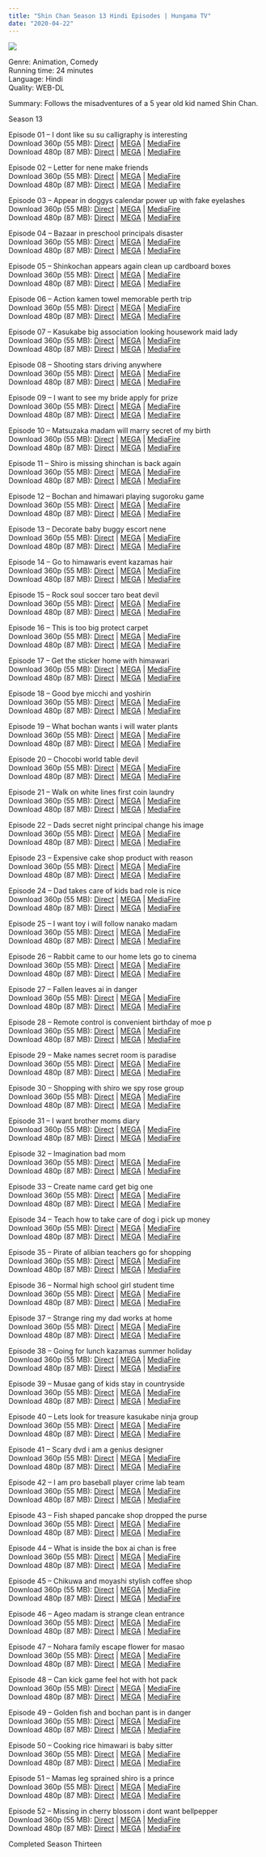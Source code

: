 ```yaml
---
title: "Shin Chan Season 13 Hindi Episodes | Hungama TV"
date: "2020-04-22"
---
```


<script type="text/javascript">var app_url = 'https://gplinks.in/'; var app_api_token = 'b1d472bba476b57ae8863afba3b5b3a2a24e60eb'; var app_advert = 2; var app_domains = ["bayfiles.com","mega.nz","mediafire.com"];</script>

  
<script src="//gplinks.in/js/full-page-script.js"></script>

[![](https://img1.hotstarext.com/image/upload/f_auto,t_hcdl/sources/r1/cms/prod/9849/649849-h)](https://img1.hotstarext.com/image/upload/f_auto,t_hcdl/sources/r1/cms/prod/9849/649849-h)

Genre: Animation, Comedy  
Running time: 24 minutes  
Language: Hindi  
Quality: WEB-DL

Summary: Follows the misadventures of a 5 year old kid named Shin Chan.

Season 13

Episode 01 – I dont like su su calligraphy is interesting  
Download 360p (55 MB): [Direct](https://bayfiles.com/jeW5c6r2o0/ShinChanS13HindiEP01_mp4) | [MEGA](https://mega.nz/file/0jAECQzT#-S6KNq5bIUDtxUdx4uyf_yqZybPLig1HUHhspXJY0GA) | [MediaFire](http://www.mediafire.com/file/mj5ypsvmqo3epzk/ShinChanS13HindiEP01.mp4/file)  
Download 480p (87 MB): [Direct](https://bayfiles.com/B6Uac1rdo2/ShinChanS13HindiEP01_1_mp4) | [MEGA](https://mega.nz/file/1iJkwQgK#GGJlThU9d3lHjVOLKZ0BxMJ1p05k8h8LNj_U83sXa6o) | [MediaFire](http://www.mediafire.com/file/is0syxna69qv7n6/ShinChanS13HindiEP01{cc12359f2e95e552e186e4de70c84d5cbcf99205a26c61ac9b84937885664646}257E1.mp4/file)

Episode 02 – Letter for nene make friends  
Download 360p (55 MB): [Direct](https://bayfiles.com/3fUdc8rdoc/ShinChanS13HindiEP02_mp4) | [MEGA](https://mega.nz/file/4yQy1QxB#vBrBertwOicCwfcUUZowgJZW5yFfgqcLZPy9wmR2ZF0) | [MediaFire](http://www.mediafire.com/file/c3n2ue1fywfw6gk/ShinChanS13HindiEP02.mp4/file)  
Download 480p (87 MB): [Direct](https://bayfiles.com/H5U9c1rco8/ShinChanS13HindiEP02_1_mp4) | [MEGA](https://mega.nz/file/07ZCRAzD#U8PynOahVBbSb4VY1pCxYaSUmzv_uq4t9UproXfP2q4) | [MediaFire](http://www.mediafire.com/file/f8s6zxhl469ni0h/ShinChanS13HindiEP02{cc12359f2e95e552e186e4de70c84d5cbcf99205a26c61ac9b84937885664646}257E1.mp4/file)

Episode 03 – Appear in doggys calendar power up with fake eyelashes  
Download 360p (55 MB): [Direct](https://bayfiles.com/L3U9c2rbo7/ShinChanS13HindiEP03_mp4) | [MEGA](https://mega.nz/file/9uRGwayZ#A3wDptYFuhqlQqHuGuqw1MlTOibe5oUj6BeuefD574Y) | [MediaFire](http://www.mediafire.com/file/vplf5z6ei4h9fhw/ShinChanS13HindiEP03.mp4/file)  
Download 480p (87 MB): [Direct](https://bayfiles.com/d5Vac7r5o2/ShinChanS13HindiEP03_1_mp4) | [MEGA](https://mega.nz/file/M2ZCmCQR#ld9BWkYn4cGBhTBL3fG7QUIgRpou3voTnJl4lPBz_MQ) | [MediaFire](http://www.mediafire.com/file/xctvmjf44qkc2hs/ShinChanS13HindiEP03{cc12359f2e95e552e186e4de70c84d5cbcf99205a26c61ac9b84937885664646}257E1.mp4/file)

Episode 04 – Bazaar in preschool principals disaster  
Download 360p (55 MB): [Direct](https://bayfiles.com/V5U3cbr1o7/ShinChanS13HindiEP04_mp4) | [MEGA](https://mega.nz/file/4nJC0IgZ#vIdFOAEBowOO1zZX6orcsH4VhjzCSDblJADDZim7w70) | [MediaFire](http://www.mediafire.com/file/9bxlp243eq86siz/ShinChanS13HindiEP04.mp4/file)  
Download 480p (87 MB): [Direct](https://bayfiles.com/14V0c2r9o7/ShinChanS13HindiEP04_1_mp4) | [MEGA](https://mega.nz/file/JnQGXKpC#uAnCHDCMw_y2TydONZM4vMKkbdmIpLBeSnmIegeQxn4) | [MediaFire](http://www.mediafire.com/file/g81d8gtxnayhtrh/ShinChanS13HindiEP04{cc12359f2e95e552e186e4de70c84d5cbcf99205a26c61ac9b84937885664646}257E1.mp4/file)

Episode 05 – Shinkochan appears again clean up cardboard boxes  
Download 360p (55 MB): [Direct](https://bayfiles.com/taV0car2oe/ShinChanS13HindiEP05_mp4) | [MEGA](https://mega.nz/file/o3BWEIbQ#ojUgTPg7C9xOVho7sVPQyCVaBqSadwsmk0SjDPTS8Pk) | [MediaFire](http://www.mediafire.com/file/wy412y1kke6x604/ShinChanS13HindiEP05.mp4/file)  
Download 480p (87 MB): [Direct](https://bayfiles.com/XeVfc1r7o9/ShinChanS13HindiEP05_1_mp4) | [MEGA](https://mega.nz/file/97Ig2C7D#Z1LK5IE9fN5FaAxSUCo5XzDCxQF6HlTx0CfTDlyFxtI) | [MediaFire](http://www.mediafire.com/file/tho91z5it5zeidj/ShinChanS13HindiEP05{cc12359f2e95e552e186e4de70c84d5cbcf99205a26c61ac9b84937885664646}257E1.mp4/file)

Episode 06 – Action kamen towel memorable perth trip  
Download 360p (55 MB): [Direct](https://bayfiles.com/N0Vcc7r7oe/ShinChanS13HindiEP06_mp4) | [MEGA](https://mega.nz/file/IuIA3arA#v78xsI8AOZeGQksEvZPi71nV6RPEo7ySSDAc7EsGU2k) | [MediaFire](http://www.mediafire.com/file/2fyzhisyhuvj4mi/ShinChanS13HindiEP06.mp4/file)  
Download 480p (87 MB): [Direct](https://bayfiles.com/Z3V3c3r2of/ShinChanS13HindiEP06_1_mp4) | [MEGA](https://mega.nz/file/5vICiYgA#O7I1u-h0X4D5J4eKW1lIj3SfVq9LLAobYha9HMkpbUY) | [MediaFire](http://www.mediafire.com/file/wo8t7nos7jsdlws/ShinChanS13HindiEP06{cc12359f2e95e552e186e4de70c84d5cbcf99205a26c61ac9b84937885664646}257E1.mp4/file)

Episode 07 – Kasukabe big association looking housework maid lady  
Download 360p (55 MB): [Direct](https://bayfiles.com/R7Vec3r1o3/ShinChanS13HindiEP07_mp4) | [MEGA](https://mega.nz/file/YzZClQ4b#pVyMYo00Cegrghv6lBlfMeX_LKOqfv1DhsSBg2wP9mc) | [MediaFire](http://www.mediafire.com/file/dc0ycglx5jvcw4q/ShinChanS13HindiEP07.mp4/file)  
Download 480p (87 MB): [Direct](https://bayfiles.com/vaWbc6r9o7/ShinChanS13HindiEP07_1_mp4) | [MEGA](https://mega.nz/file/M6ZQTSgI#JFhCwfsS_VZ0MKR4UDGC_FnK3VAqEtsRDYuwsYbJtrQ) | [MediaFire](http://www.mediafire.com/file/4gs3kzlg2zqf2t1/ShinChanS13HindiEP07{cc12359f2e95e552e186e4de70c84d5cbcf99205a26c61ac9b84937885664646}257E1.mp4/file)

Episode 08 – Shooting stars driving anywhere  
Download 360p (55 MB): [Direct](https://bayfiles.com/t4W9c3r4o0/ShinChanS13HindiEP08_mp4) | [MEGA](https://mega.nz/file/dyZkSKpB#OB5UrZmBfmhNipmaaM_cnuUqZNCpISjTscpfSdLTuGY) | [MediaFire](http://www.mediafire.com/file/72906pqrrwxkv2e/ShinChanS13HindiEP08.mp4/file)  
Download 480p (87 MB): [Direct](https://bayfiles.com/51W2c8r1o9/ShinChanS13HindiEP08_1_mp4) | [MEGA](https://mega.nz/file/V7QmTIYQ#4wJ7VoI7BK1jvTiL62k73biOvQ8qerp9Bx5bY82mSSM) | [MediaFire](http://www.mediafire.com/file/7gipz6js8r6g82y/ShinChanS13HindiEP08{cc12359f2e95e552e186e4de70c84d5cbcf99205a26c61ac9b84937885664646}257E1.mp4/file)

Episode 09 – I want to see my bride apply for prize  
Download 360p (55 MB): [Direct](https://bayfiles.com/13W8c0reo1/ShinChanS13HindiEP09_mp4) | [MEGA](https://mega.nz/file/B2RQDKxa#67qkcojKmWDDZ9DWa_Bhg-zFXdFB_XKhZMEq2hE9aQ0) | [MediaFire](http://www.mediafire.com/file/kk74kqoerykf9jf/ShinChanS13HindiEP09.mp4/file)  
Download 480p (87 MB): [Direct](https://bayfiles.com/r0Ybc3r3o0/ShinChanS13HindiEP09_1_mp4) | [MEGA](https://mega.nz/file/crZQzIbB#-HN8Zuci4SU78VQHRXV02inmjsWVk-R0smS_LAd8FPI) | [MediaFire](http://www.mediafire.com/file/0x280ywpaogz335/ShinChanS13HindiEP09{cc12359f2e95e552e186e4de70c84d5cbcf99205a26c61ac9b84937885664646}257E1.mp4/file)

Episode 10 – Matsuzaka madam will marry secret of my birth  
Download 360p (55 MB): [Direct](https://bayfiles.com/J8Wccar7ob/ShinChanS13HindiEP10_mp4) | [MEGA](https://mega.nz/file/R2ACGAhL#tH2A6LQhFV5JKEFAxm95ao_aXHXikDfcs12RnZB9pMI) | [MediaFire](http://www.mediafire.com/file/goqknmg4nrdaqye/ShinChanS13HindiEP10.mp4/file)  
Download 480p (87 MB): [Direct](https://bayfiles.com/N1Wbc3r3oc/ShinChanS13HindiEP10_1_mp4) | [MEGA](https://mega.nz/file/hnRwiQpB#nEkYJdlbXLfUgUkZhXWJWOW9ClGH-CROyqhA1kqF0CA) | [MediaFire](http://www.mediafire.com/file/e5cc4pd97899s21/ShinChanS13HindiEP10{cc12359f2e95e552e186e4de70c84d5cbcf99205a26c61ac9b84937885664646}257E1.mp4/file)

Episode 11 – Shiro is missing shinchan is back again  
Download 360p (55 MB): [Direct](https://bayfiles.com/L6W9c7r5o0/ShinChanS13HindiEP11_mp4) | [MEGA](https://mega.nz/file/w3Y0xC6T#i1mTKbli9etZhZhew7OFIlOcEX6Dm3jmh3cdaztTGnk) | [MediaFire](http://www.mediafire.com/file/0khc892zojq8rzx/ShinChanS13HindiEP11.mp4/file)  
Download 480p (87 MB): [Direct](https://bayfiles.com/b5X0c6r6o8/ShinChanS13HindiEP11_1_mp4) | [MEGA](https://mega.nz/file/JnRC2CoD#jw_kywX78MvN7FNI0D8slmdSZQ7ouSvke_aP7Pdpw-Q) | [MediaFire](http://www.mediafire.com/file/rm3zo4mjlq5w2a0/ShinChanS13HindiEP11{cc12359f2e95e552e186e4de70c84d5cbcf99205a26c61ac9b84937885664646}257E1.mp4/file)

Episode 12 – Bochan and himawari playing sugoroku game  
Download 360p (55 MB): [Direct](https://bayfiles.com/j1X6c3r5o4/ShinChanS13HindiEP12_mp4) | [MEGA](https://mega.nz/file/EmR0QSbJ#9m9yCwGRu96RG8wq1aNDN7OsEWSmPXf9z2Te0UGrS8E) | [MediaFire](http://www.mediafire.com/file/6zryo9yulzcwq80/ShinChanS13HindiEP12.mp4/file)  
Download 480p (87 MB): [Direct](https://bayfiles.com/50Xbc7r7oc/ShinChanS13HindiEP12_1_mp4) | [MEGA](https://mega.nz/file/ZzRWFSZS#mdzfpHQ-8tL11KDZiyH4Pka7Zj24q6fkkX3Hzz8jfqM) | [MediaFire](http://www.mediafire.com/file/p8lvwbah9wtpadb/ShinChanS13HindiEP12{cc12359f2e95e552e186e4de70c84d5cbcf99205a26c61ac9b84937885664646}257E1.mp4/file)

Episode 13 – Decorate baby buggy escort nene  
Download 360p (55 MB): [Direct](https://bayfiles.com/n2Y2c5r6o9/ShinChanS13HindiEP13_mp4) | [MEGA](https://mega.nz/file/JyJmGYhY#wt-8afnmx9FSWqLe7VNXgHDrIuajTQd_2SkZl55WOsM) | [MediaFire](http://www.mediafire.com/file/7rhg2smbsiw1bs2/ShinChanS13HindiEP13.mp4/file)  
Download 480p (87 MB): [Direct](https://bayfiles.com/96X4c3r9o5/ShinChanS13HindiEP13_1_mp4) | [MEGA](https://mega.nz/file/p6B2RA7K#aF1NsoLfcHeiBdN_JnQy_H6nlv7kDYHLHzXpSgQZd2s) | [MediaFire](http://www.mediafire.com/file/zk7twynrxv06tbb/ShinChanS13HindiEP13{cc12359f2e95e552e186e4de70c84d5cbcf99205a26c61ac9b84937885664646}257E1.mp4/file)

Episode 14 – Go to himawaris event kazamas hair  
Download 360p (55 MB): [Direct](https://bayfiles.com/B9X9cer9o1/ShinChanS13HindiEP14_mp4) | [MEGA](https://mega.nz/file/J3AQ3ITC#bJStNQwFe7aZJU7Ylazpe2vHCwwj4FQbVlvwjUDibtg) | [MediaFire](http://www.mediafire.com/file/vdjmdbvxitnmzj2/ShinChanS13HindiEP14.mp4/file)  
Download 480p (87 MB): [Direct](https://bayfiles.com/h3Y4ccrfoa/ShinChanS13HindiEP14_1_mp4) | [MEGA](https://mega.nz/file/lvIkWYpa#y26U64u_dE6m5tCaRtRHdj9lD6rzBgMY7Jz6YPM3xh4) | [MediaFire](http://www.mediafire.com/file/ygyx1igpt34yadm/ShinChanS13HindiEP14{cc12359f2e95e552e186e4de70c84d5cbcf99205a26c61ac9b84937885664646}257E1.mp4/file)

Episode 15 – Rock soul soccer taro beat devil  
Download 360p (55 MB): [Direct](https://bayfiles.com/VfX3car4od/ShinChanS13HindiEP15_mp4) | [MEGA](https://mega.nz/file/RiRmXSza#mhlwuZinnOx8D6B-w_vnIXAHKsB0tnKcX3HriPlLwVc) | [MediaFire](http://www.mediafire.com/file/6nup9iv9sqssj7f/ShinChanS13HindiEP15.mp4/file)  
Download 480p (87 MB): [Direct](https://bayfiles.com/feYfc1r4o5/ShinChanS13HindiEP15_1_mp4) | [MEGA](https://mega.nz/file/8uAkQSBD#-IE6MtVrSKZExvr6uUS9pHTBPQyk987_QxA_lAdBQqs) | [MediaFire](http://www.mediafire.com/file/5wl0iswl6zmwb5m/ShinChanS13HindiEP15{cc12359f2e95e552e186e4de70c84d5cbcf99205a26c61ac9b84937885664646}257E1.mp4/file)

Episode 16 – This is too big protect carpet  
Download 360p (55 MB): [Direct](https://bayfiles.com/vdYec1reo1/ShinChanS13HindiEP16_mp4) | [MEGA](https://mega.nz/file/F2YSjayC#bhGQYfv58yk49UqPEm4mEI5-mTeIsXHFwatt1kMiVTs) | [MediaFire](http://www.mediafire.com/file/rq65n429kbef2li/ShinChanS13HindiEP16.mp4/file)  
Download 480p (87 MB): [Direct](https://bayfiles.com/R2Yfc1r8oa/ShinChanS13HindiEP16_1_mp4) | [MEGA](https://mega.nz/file/s2ZiSAaR#KS-S9YHczR7zqClWrYkWcw0SfgsY56QHYeuJnGldf_E) | [MediaFire](http://www.mediafire.com/file/k2071xgzon8tmqi/ShinChanS13HindiEP16{cc12359f2e95e552e186e4de70c84d5cbcf99205a26c61ac9b84937885664646}257E1.mp4/file)

Episode 17 – Get the sticker home with himawari  
Download 360p (55 MB): [Direct](https://bayfiles.com/DcYfc1rbo8/ShinChanS13HindiEP17_mp4) | [MEGA](https://mega.nz/file/wyBi2AZR#4lZW2ndLrSJ_mHng7AQOaSErmRYx-sY46k3q1swfe_Y) | [MediaFire](http://www.mediafire.com/file/9kwxv5na63qp8lf/ShinChanS13HindiEP17.mp4/file)  
Download 480p (87 MB): [Direct](https://bayfiles.com/F3Y1ccreod/ShinChanS13HindiEP17_1_mp4) | [MEGA](https://mega.nz/file/UuAW3aLD#Yn5muGCb4c4A6HOeqimhKP5zKPxGa1-IDDKJvJrYNic) | [MediaFire](http://www.mediafire.com/file/jc53l29tydwgfij/ShinChanS13HindiEP17{cc12359f2e95e552e186e4de70c84d5cbcf99205a26c61ac9b84937885664646}257E1.mp4/file)

Episode 18 – Good bye micchi and yoshirin  
Download 360p (55 MB): [Direct](https://bayfiles.com/ReZ5c8r9o3/ShinChanS13HindiEP18_mp4) | [MEGA](https://mega.nz/file/crQwSKhS#4MiMltESszZFe8UAViXR_j0tYzh-lIc_hGLIhK5uymU) | [MediaFire](http://www.mediafire.com/file/j7kvu9ddo80pu0w/ShinChanS13HindiEP18.mp4/file)  
Download 480p (87 MB): [Direct](https://bayfiles.com/NcY1cdr7oa/ShinChanS13HindiEP18_1_mp4) | [MEGA](https://mega.nz/file/d3BCUCiR#r4UrGgknqXinaJYDHm1I5b1eSs4JobVopSd_jFPghIw) | [MediaFire](http://www.mediafire.com/file/mwvudskpig3msuj/ShinChanS13HindiEP18{cc12359f2e95e552e186e4de70c84d5cbcf99205a26c61ac9b84937885664646}257E1.mp4/file)

Episode 19 – What bochan wants i will water plants  
Download 360p (55 MB): [Direct](https://bayfiles.com/TfY2c2r1o6/ShinChanS13HindiEP19_mp4) | [MEGA](https://mega.nz/file/93QGmCDY#gjrp2BuKHMYD5B6_bPss9ZcSqo9vcVUZJP5bdLSMS24) | [MediaFire](http://www.mediafire.com/file/4ttveys4arr6sr6/ShinChanS13HindiEP19.mp4/file)  
Download 480p (87 MB): [Direct](https://bayfiles.com/t3Z8c2r7oa/ShinChanS13HindiEP19_1_mp4) | [MEGA](https://mega.nz/file/dvQEjCRZ#QYw1dIHFXPGzOAaTP1xE_zab3bYYxunZBlHgglMHyI8) | [MediaFire](http://www.mediafire.com/file/w6491gotnref8j9/ShinChanS13HindiEP19{cc12359f2e95e552e186e4de70c84d5cbcf99205a26c61ac9b84937885664646}257E1.mp4/file)

Episode 20 – Chocobi world table devil  
Download 360p (55 MB): [Direct](https://bayfiles.com/n7Zcc8reo3/ShinChanS13HindiEP20_mp4) | [MEGA](https://mega.nz/file/47IyDayZ#xLOTjordXk9NGxZ_4hRRX3dHdLcmh50i2IDQuy72Bwg) | [MediaFire](http://www.mediafire.com/file/c9y59kipt26u8au/ShinChanS13HindiEP20.mp4/file)  
Download 480p (87 MB): [Direct](https://bayfiles.com/1dZec5rdo4/ShinChanS13HindiEP20_1_mp4) | [MEGA](https://mega.nz/file/Q6J0VAja#EtdP0GCbPfUJ5uwfM9FLS9U_mmibHZhKv2Kw6xEZjsU) | [MediaFire](http://www.mediafire.com/file/243ky2ezzap9wxa/ShinChanS13HindiEP20{cc12359f2e95e552e186e4de70c84d5cbcf99205a26c61ac9b84937885664646}257E1.mp4/file)

Episode 21 – Walk on white lines first coin laundry  
Download 360p (55 MB): [Direct](https://bayfiles.com/zcZdcbr0o1/ShinChanS13HindiEP21_mp4) | [MEGA](https://mega.nz/file/EjRSjKYB#poe3XgORJ5PxW07bLHH5ah6THUjOIHFBxfq3PY1WwlU) | [MediaFire](http://www.mediafire.com/file/j6yup8kni27ts7e/ShinChanS13HindiEP21.mp4/file)  
Download 480p (87 MB): [Direct](https://bayfiles.com/HdZ3c5r6o8/ShinChanS13HindiEP21_1_mp4) | [MEGA](https://mega.nz/file/d7QSyS7J#mVyW_RLbk7efgPnPQ6SdZyrYbS1OqD0v9CNlL7pfCSk) | [MediaFire](http://www.mediafire.com/file/vjx8nvkiqsryye9/ShinChanS13HindiEP21{cc12359f2e95e552e186e4de70c84d5cbcf99205a26c61ac9b84937885664646}257E1.mp4/file)

Episode 22 – Dads secret night principal change his image  
Download 360p (55 MB): [Direct](https://bayfiles.com/7dZ3cereof/ShinChanS13HindiEP22_mp4) | [MEGA](https://mega.nz/file/Z6B2RarL#QF4pPr_RokLijFTcltWAB_yzZbj3owRfO8bBOdOFWrM) | [MediaFire](http://www.mediafire.com/file/f0xbc7cuuvpyuj6/ShinChanS13HindiEP22.mp4/file)  
Download 480p (87 MB): [Direct](https://bayfiles.com/l3aed6rbo0/ShinChanS13HindiEP22_1_mp4) | [MEGA](https://mega.nz/file/92AmDYob#QLIENKJ9ZjpjEambIbgj4N_47uRYTVUtZQTAja52Vb4) | [MediaFire](http://www.mediafire.com/file/ngy0vb65jikjznw/ShinChanS13HindiEP22{cc12359f2e95e552e186e4de70c84d5cbcf99205a26c61ac9b84937885664646}257E1.mp4/file)

Episode 23 – Expensive cake shop product with reason  
Download 360p (55 MB): [Direct](https://bayfiles.com/DaZ0c8r0o6/ShinChanS13HindiEP23_mp4) | [MEGA](https://mega.nz/file/g7ACxYjA#XtnLDtXSsDBSvKl1GMwOKdkiQTIMgQIYbntTDAlnq5E) | [MediaFire](http://www.mediafire.com/file/7t9dg4iy8ujjc5z/ShinChanS13HindiEP23.mp4/file)  
Download 480p (87 MB): [Direct](https://bayfiles.com/jda2d7rfo9/ShinChanS13HindiEP23_1_mp4) | [MEGA](https://mega.nz/file/UvIAhYib#rQFd5KhgrE4rZ8rYGjShdn6c53JvZtHdNDLt1cxhYA8) | [MediaFire](http://www.mediafire.com/file/ac1ftp7dnqfxd4k/ShinChanS13HindiEP23{cc12359f2e95e552e186e4de70c84d5cbcf99205a26c61ac9b84937885664646}257E1.mp4/file)

Episode 24 – Dad takes care of kids bad role is nice  
Download 360p (55 MB): [Direct](https://bayfiles.com/ZeZ1c1r8o3/ShinChanS13HindiEP24_mp4) | [MEGA](https://mega.nz/file/t2RQ2CDB#dl90A9NGjRW0SR_D4YIb5wUwOQGXQPR2h83eeb9XzLo) | [MediaFire](http://www.mediafire.com/file/6yhckssgwqgqjha/ShinChanS13HindiEP24.mp4/file)  
Download 480p (87 MB): [Direct](https://bayfiles.com/p2afd6r7ob/ShinChanS13HindiEP24_1_mp4) | [MEGA](https://mega.nz/file/E3A2zQyQ#4BmDvQzXb0eMRZdOChbTAJyAfdsTtqLf0gAHWjtyeTk) | [MediaFire](http://www.mediafire.com/file/vmpo3v4k1tjjf26/ShinChanS13HindiEP24{cc12359f2e95e552e186e4de70c84d5cbcf99205a26c61ac9b84937885664646}257E1.mp4/file)

Episode 25 – I want toy i will follow nanako madam  
Download 360p (55 MB): [Direct](https://bayfiles.com/v0bdd7rcoc/ShinChanS13HindiEP25_mp4) | [MEGA](https://mega.nz/file/InQAxQAY#3-ktkDtaND7LdlYlsR3OJlhzjZedvxQOKW6uZdnuxqY) | [MediaFire](http://www.mediafire.com/file/zwqztut1b63gj0l/ShinChanS13HindiEP25.mp4/file)  
Download 480p (87 MB): [Direct](https://bayfiles.com/x3a0d6r5o4/ShinChanS13HindiEP25_1_mp4) | [MEGA](https://mega.nz/file/ojRkHaqQ#Zj33p7W311AvLEJMvOHWVLvgtQQVWpxa3a4ajUgngTo) | [MediaFire](http://www.mediafire.com/file/5r3l8uzblyxmbcp/ShinChanS13HindiEP25{cc12359f2e95e552e186e4de70c84d5cbcf99205a26c61ac9b84937885664646}257E1.mp4/file)

Episode 26 – Rabbit came to our home lets go to cinema  
Download 360p (55 MB): [Direct](https://bayfiles.com/3ca5d0rbo2/ShinChanS13HindiEP26_mp4) | [MEGA](https://mega.nz/file/5qJASShA#Dv_KwPdrR-eL58d0XduRNNLxUibSd0CulgfDTUvkphc) | [MediaFire](http://www.mediafire.com/file/2j2wq7kin6kj4in/ShinChanS13HindiEP26.mp4/file)  
Download 480p (87 MB): [Direct](https://bayfiles.com/Dda9dbr1o9/ShinChanS13HindiEP26_1_mp4) | [MEGA](https://mega.nz/file/AyZGTKiZ#MQ7DJ-_HA0h4GOip3QXHLA8BDGRJsGagrprSpONqmzQ) | [MediaFire](http://www.mediafire.com/file/y8efwlpi04zwav5/ShinChanS13HindiEP26{cc12359f2e95e552e186e4de70c84d5cbcf99205a26c61ac9b84937885664646}257E1.mp4/file)

Episode 27 – Fallen leaves ai in danger  
Download 360p (55 MB): [Direct](https://bayfiles.com/9ba0d3r2oc/ShinChanS13HindiEP27_mp4) | [MEGA](https://mega.nz/file/hyB23AjY#TTJ7c_ozb3ODlB7aii6hpKJcEri1TAOaQ1agzUD9JOs) | [MediaFire](http://www.mediafire.com/file/yf4w7nz6m7o103o/ShinChanS13HindiEP27.mp4/file)  
Download 480p (87 MB): [Direct](https://bayfiles.com/f0bcd5r9o1/ShinChanS13HindiEP27_1_mp4) | [MEGA](https://mega.nz/file/o7JAxCKL#F5MjouuANNpL-n_Lsw0RwM0LmcARyjT3-oKfFD2bH2o) | [MediaFire](http://www.mediafire.com/file/7ijn3n3u3aym42v/ShinChanS13HindiEP27{cc12359f2e95e552e186e4de70c84d5cbcf99205a26c61ac9b84937885664646}257E1.mp4/file)

Episode 28 – Remote control is convenient birthday of moe p  
Download 360p (55 MB): [Direct](https://bayfiles.com/L3a5d0r8oe/ShinChanS13HindiEP28_mp4) | [MEGA](https://mega.nz/file/4iRykaKC#rS8xvuPGrN7HBkuP-QtpLHxlhuem10-FKKekhpfsjV4) | [MediaFire](http://www.mediafire.com/file/u88eou98ofel692/ShinChanS13HindiEP28.mp4/file)  
Download 480p (87 MB): [Direct](https://bayfiles.com/b4bddbrfo2/ShinChanS13HindiEP28_1_mp4) | [MEGA](https://mega.nz/file/luBGRAqA#VLlwYwv92Y_SyNvnRd8n5SljVpMEwRf4lRaJ33pOvI4) | [MediaFire](http://www.mediafire.com/file/9ovbql7zyrc6i8n/ShinChanS13HindiEP28{cc12359f2e95e552e186e4de70c84d5cbcf99205a26c61ac9b84937885664646}257E1.mp4/file)

Episode 29 – Make names secret room is paradise  
Download 360p (55 MB): [Direct](https://bayfiles.com/Taa7dar7o7/ShinChanS13HindiEP29_mp4) | [MEGA](https://mega.nz/file/UmZmBABC#wCquprR8M0hKbSq8rhH22TzIY7eIYCvnAeIjTFcBUXM) | [MediaFire](http://www.mediafire.com/file/g9f2hlx2iepmi60/ShinChanS13HindiEP29.mp4/file)  
Download 480p (87 MB): [Direct](https://bayfiles.com/nbb5d3r6o2/ShinChanS13HindiEP29_1_mp4) | [MEGA](https://mega.nz/file/U3JEjKhR#DIx_VuXo_71nB2QXvpXLo7y4O0YnWWn4znQ-AdwP5EQ) | [MediaFire](http://www.mediafire.com/file/58gvy6z7zvoi0bl/ShinChanS13HindiEP29{cc12359f2e95e552e186e4de70c84d5cbcf99205a26c61ac9b84937885664646}257E1.mp4/file)

Episode 30 – Shopping with shiro we spy rose group  
Download 360p (55 MB): [Direct](https://bayfiles.com/l5bad7r3o2/ShinChanS13HindiEP30_mp4) | [MEGA](https://mega.nz/file/kuBWVQbb#ekhU3z_3gvUaG7xMlp9B_0Md-yjS2FGfjQv8aeS36FI) | [MediaFire](http://www.mediafire.com/file/1vbrzsrnbvyu22g/ShinChanS13HindiEP30.mp4/file)  
Download 480p (87 MB): [Direct](https://bayfiles.com/91b5dar8o5/ShinChanS13HindiEP30_1_mp4) | [MEGA](https://mega.nz/file/4jQ2wQgD#Q8bcYTnJkqoBXyn4JMo0byxQnit0YV4kybaQ5EhGswc) | [MediaFire](http://www.mediafire.com/file/7z3uta2z11aoy61/ShinChanS13HindiEP30{cc12359f2e95e552e186e4de70c84d5cbcf99205a26c61ac9b84937885664646}257E1.mp4/file)

Episode 31 – I want brother moms diary  
Download 360p (55 MB): [Direct](https://bayfiles.com/t8b7dcrfo4/ShinChanS13HindiEP31_mp4) | [MEGA](https://mega.nz/file/t3IAGApA#drn1jSG5kLomIek-geAFrTn0rlOxyuHj2D1Q2v2mEZE) | [MediaFire](http://www.mediafire.com/file/eqdrii7rgstrrt4/ShinChanS13HindiEP31.mp4/file)  
Download 480p (87 MB): [Direct](https://bayfiles.com/X6bad2r4od/ShinChanS13HindiEP31_1_mp4) | [MEGA](https://mega.nz/file/cnICxCQA#-0UGR4D_9wy1aB0wfnj0gYv_C6sOCuMIX0eOq-Rp-IY) | [MediaFire](http://www.mediafire.com/file/gub6zb3oosucgmy/ShinChanS13HindiEP31{cc12359f2e95e552e186e4de70c84d5cbcf99205a26c61ac9b84937885664646}257E1.mp4/file)

Episode 32 – Imagination bad mom  
Download 360p (55 MB): [Direct](https://bayfiles.com/P1bbder3ob/ShinChanS13HindiEP32_mp4) | [MEGA](https://mega.nz/file/0uQ0HaZL#9zqWzutHsgx_wvRQzKFICZhajz12JfaIow1xSmbbieE) | [MediaFire](http://www.mediafire.com/file/nrbcabwm4gyixpl/ShinChanS13HindiEP32.mp4/file)  
Download 480p (87 MB): [Direct](https://bayfiles.com/Z1b1dcr6o0/ShinChanS13HindiEP32_1_mp4) | [MEGA](https://mega.nz/file/43ZkjYDY#r6N0BNR4cLq8x24fUxCL5uM42UiCRLF3BGBEdip2n_Y) | [MediaFire](http://www.mediafire.com/file/vp5nuo8nsfjanvx/ShinChanS13HindiEP32{cc12359f2e95e552e186e4de70c84d5cbcf99205a26c61ac9b84937885664646}257E1.mp4/file)

Episode 33 – Create name card get big one  
Download 360p (55 MB): [Direct](https://bayfiles.com/J1b2d2rao7/ShinChanS13HindiEP33_mp4) | [MEGA](https://mega.nz/file/RqYA3S4Q#V9O-eCaqDFQjlzAQmdlEapFGjHbSn7Y-t_aKX07TiJM) | [MediaFire](http://www.mediafire.com/file/p0a7s86jeqqrsb0/ShinChanS13HindiEP33.mp4/file)  
Download 480p (87 MB): [Direct](https://bayfiles.com/l0c0d9reo1/ShinChanS13HindiEP33_1_mp4) | [MEGA](https://mega.nz/file/BmZyWARb#k62FK6SoMbztmXLdQKB-WxKDlrRsNiBDwMbwHvcXYRA) | [MediaFire](http://www.mediafire.com/file/992ie728sumybj0/ShinChanS13HindiEP33{cc12359f2e95e552e186e4de70c84d5cbcf99205a26c61ac9b84937885664646}257E1.mp4/file)

Episode 34 – Teach how to take care of dog i pick up money  
Download 360p (55 MB): [Direct](https://bayfiles.com/r3c9d8r0o1/ShinChanS13HindiEP34_mp4) | [MEGA](https://mega.nz/file/93ISTA5A#77HIb-TQpRLVW55djkBAaZHwAr0jNmU5D8oESfq8i2Q) | [MediaFire](http://www.mediafire.com/file/ltg9x7ms7bohl5v/ShinChanS13HindiEP34.mp4/file)  
Download 480p (87 MB): [Direct](https://bayfiles.com/zccad0r8o9/ShinChanS13HindiEP34_1_mp4) | [MEGA](https://mega.nz/file/0qIyBaoS#DVz-O05m9VPWTb9h5LlEehj7NzLKGUA1JXPpD_GvVMI) | [MediaFire](http://www.mediafire.com/file/avmd3grkufntk7e/ShinChanS13HindiEP34{cc12359f2e95e552e186e4de70c84d5cbcf99205a26c61ac9b84937885664646}257E1.mp4/file)

Episode 35 – Pirate of alibian teachers go for shopping  
Download 360p (55 MB): [Direct](https://bayfiles.com/xcc9d7r4o2/ShinChanS13HindiEP35_mp4) | [MEGA](https://mega.nz/file/djRWQQSK#HFzYw9l6T-nzMJF_I7fOeBGE9SCxeheoaIdJPa4yOUc) | [MediaFire](http://www.mediafire.com/file/vzqgf3frlzeonl3/ShinChanS13HindiEP35.mp4/file)  
Download 480p (87 MB): [Direct](https://bayfiles.com/50c3ddr3o5/ShinChanS13HindiEP35_1_mp4) | [MEGA](https://mega.nz/file/IiYQAIZA#_TAE9vxNx75ub-wymukCWKbSegaYZAoL3tkNPzNs9Gw) | [MediaFire](http://www.mediafire.com/file/twam167jjy9t2iq/ShinChanS13HindiEP35{cc12359f2e95e552e186e4de70c84d5cbcf99205a26c61ac9b84937885664646}257E1.mp4/file)

Episode 36 – Normal high school girl student time  
Download 360p (55 MB): [Direct](https://bayfiles.com/33c4d4rfo5/ShinChanS13HindiEP36_mp4) | [MEGA](https://mega.nz/file/tyByiQLb#0_HOepB3a0jtJ-qZYv6Z3ZqhMfGGS-ZPnFenOSCAcp4) | [MediaFire](http://www.mediafire.com/file/gn3gq6139mr7654/ShinChanS13HindiEP36.mp4/file)  
Download 480p (87 MB): [Direct](https://bayfiles.com/9ec2dfr0o3/ShinChanS13HindiEP36_1_mp4) | [MEGA](https://mega.nz/file/UiBSWagD#C3lTDMpW1-EuXr52g9lky2nurmK7ytMpgtZtbXgiT5w) | [MediaFire](http://www.mediafire.com/file/n9pi9cy2i2nam3m/ShinChanS13HindiEP36{cc12359f2e95e552e186e4de70c84d5cbcf99205a26c61ac9b84937885664646}257E1.mp4/file)

Episode 37 – Strange ring my dad works at home  
Download 360p (55 MB): [Direct](https://bayfiles.com/74c1d6r2o9/ShinChanS13HindiEP37_mp4) | [MEGA](https://mega.nz/file/8mYQiKib#Sq8GCIiHWJD8sBMYt4ABqlr92FD0yJQNv-PP9N1tsQA) | [MediaFire](http://www.mediafire.com/file/7uvixe7k6rbyu25/ShinChanS13HindiEP37.mp4/file)  
Download 480p (87 MB): [Direct](https://bayfiles.com/J3c5d4r4o5/ShinChanS13HindiEP37_1_mp4) | [MEGA](https://mega.nz/file/J6RQTaqA#bMW3gnB0T3KRhg5pKOspDmfvyXIEeLBJKo8aysbmIz8) | [MediaFire](http://www.mediafire.com/file/ffr6z589ktdke5v/ShinChanS13HindiEP37{cc12359f2e95e552e186e4de70c84d5cbcf99205a26c61ac9b84937885664646}257E1.mp4/file)

Episode 38 – Going for lunch kazamas summer holiday  
Download 360p (55 MB): [Direct](https://bayfiles.com/D2c6dar3ob/ShinChanS13HindiEP38_mp4) | [MEGA](https://mega.nz/file/V6AA3Ajb#X_W0i-bKWCHThe3Rc8plDjo-Dvs8yfFnWVHXOzlka4g) | [MediaFire](http://www.mediafire.com/file/86dobxpvinuptvt/ShinChanS13HindiEP38.mp4/file)  
Download 480p (87 MB): [Direct](https://bayfiles.com/Pdcad8r2oc/ShinChanS13HindiEP38_1_mp4) | [MEGA](https://mega.nz/file/djQwWYbQ#hKBiDnHGXyMBgpJh8r0hv4k7nfi2NwZMhzFQAozDFjY) | [MediaFire](http://www.mediafire.com/file/3gysqw8ucglsb28/ShinChanS13HindiEP38{cc12359f2e95e552e186e4de70c84d5cbcf99205a26c61ac9b84937885664646}257E1.mp4/file)

Episode 39 – Musae gang of kids stay in countryside  
Download 360p (55 MB): [Direct](https://bayfiles.com/F4dad8r2o1/ShinChanS13HindiEP39_mp4) | [MEGA](https://mega.nz/file/N3A0zSrL#-7Ywrg62a1sVC4XmohNtqCRLhSeUHdNFNNGNCv4PIXk) | [MediaFire](http://www.mediafire.com/file/eh3plwcc3df4i23/ShinChanS13HindiEP39.mp4/file)  
Download 480p (87 MB): [Direct](https://bayfiles.com/V1cddbr0o8/ShinChanS13HindiEP39_1_mp4) | [MEGA](https://mega.nz/file/8yZkHCYI#cxUBlDrVpjxwr4Z39iYcy09R5rKFkThVkm1Fj6nRPL8) | [MediaFire](http://www.mediafire.com/file/xm7svs2cxunwhi9/ShinChanS13HindiEP39{cc12359f2e95e552e186e4de70c84d5cbcf99205a26c61ac9b84937885664646}257E1.mp4/file)

Episode 40 – Lets look for treasure kasukabe ninja group  
Download 360p (55 MB): [Direct](https://bayfiles.com/Z7c9d4reo5/ShinChanS13HindiEP40_mp4) | [MEGA](https://mega.nz/file/ErIQFIaT#8pVJDJbzNcm2tvnou2mwbmGQE3DC0jNSB5pr2KWQtSs) | [MediaFire](http://www.mediafire.com/file/drws3so1hsssay1/ShinChanS13HindiEP40.mp4/file)  
Download 480p (87 MB): [Direct](https://bayfiles.com/b4dfd2rboa/ShinChanS13HindiEP40_1_mp4) | [MEGA](https://mega.nz/file/92RSBIDQ#ZqA-WLxA2_it0Fdt_uGUaDW0VDDADAmAPvZkaWjGwb0) | [MediaFire](http://www.mediafire.com/file/o1x5pl11for2e71/ShinChanS13HindiEP40{cc12359f2e95e552e186e4de70c84d5cbcf99205a26c61ac9b84937885664646}257E1.mp4/file)

Episode 41 – Scary dvd i am a genius designer  
Download 360p (55 MB): [Direct](https://bayfiles.com/jcd7dbrcoa/ShinChanS13HindiEP41_mp4) | [MEGA](https://mega.nz/file/52Ai3YrJ#iERg7lxozoebUGuMa-jFnWt7GutCUtR3Mw8s3nSAwy4) | [MediaFire](http://www.mediafire.com/file/dhi0nv9ky15j43f/ShinChanS13HindiEP41.mp4/file)  
Download 480p (87 MB): [Direct](https://bayfiles.com/10dad9rbo6/ShinChanS13HindiEP41_1_mp4) | [MEGA](https://mega.nz/file/xyJWnSIJ#eK41I5V17af5wV4AM03QPINYoVy_EWOsL48rGqvOorA) | [MediaFire](http://www.mediafire.com/file/k86o9c7lizr9uld/ShinChanS13HindiEP41{cc12359f2e95e552e186e4de70c84d5cbcf99205a26c61ac9b84937885664646}257E1.mp4/file)

Episode 42 – I am pro baseball player crime lab team  
Download 360p (55 MB): [Direct](https://bayfiles.com/r2d0d4rao3/ShinChanS13HindiEP42_mp4) | [MEGA](https://mega.nz/file/oiAgSaga#CoPfc9aIYzJKvZM-eeYvzlSomdl4RbJnpE-SAwsi54E) | [MediaFire](http://www.mediafire.com/file/onszbwi601atvrz/ShinChanS13HindiEP42.mp4/file)  
Download 480p (87 MB): [Direct](https://bayfiles.com/32d2d1r0o2/ShinChanS13HindiEP42_1_mp4) | [MEGA](https://mega.nz/file/5yYUCKYQ#s1x6hMxpP3nyGOaQ2kA9FTrI4DHYcTWgcEnD6PCw95k) | [MediaFire](http://www.mediafire.com/file/3e5bcwcq7wrrrxh/ShinChanS13HindiEP42{cc12359f2e95e552e186e4de70c84d5cbcf99205a26c61ac9b84937885664646}257E1.mp4/file)

Episode 43 – Fish shaped pancake shop dropped the purse  
Download 360p (55 MB): [Direct](https://bayfiles.com/7ad1dcr8o3/ShinChanS13HindiEP43_mp4) | [MEGA](https://mega.nz/file/8rIUEQab#6QzaRL_c2xm5nieNVj0PT4p6UvxcGe60faNTgWdNmos) | [MediaFire](http://www.mediafire.com/file/dkrqio9jiejddeu/ShinChanS13HindiEP43.mp4/file)  
Download 480p (87 MB): [Direct](https://bayfiles.com/H7d2d3reo5/ShinChanS13HindiEP43_1_mp4) | [MEGA](https://mega.nz/file/4iY2DQKS#Tjoj5Dt3CpQ0efrCX6Mo4cd_TrBb6dYeHFGQzG-1zOU) | [MediaFire](http://www.mediafire.com/file/f620tyzdt2e9sca/ShinChanS13HindiEP43{cc12359f2e95e552e186e4de70c84d5cbcf99205a26c61ac9b84937885664646}257E1.mp4/file)

Episode 44 – What is inside the box ai chan is free  
Download 360p (55 MB): [Direct](https://bayfiles.com/N0d9d9rdo4/ShinChanS13HindiEP44_mp4) | [MEGA](https://mega.nz/file/4rZAiSYB#DRMTpclqj91cu22cLceNA7IkX5PbHjQ3lsRC1cSTLaU) | [MediaFire](http://www.mediafire.com/file/zc0i7q2cgq38f19/ShinChanS13HindiEP44.mp4/file)  
Download 480p (87 MB): [Direct](https://bayfiles.com/bfead6r7ob/ShinChanS13HindiEP44_1_mp4) | [MEGA](https://mega.nz/file/YvBS2CDR#Y2QGPcL2WNIE5MlOpclZaRAnxdjlVzNeJSQX3MzYEpc) | [MediaFire](http://www.mediafire.com/file/v6i7zkqbbbhhm41/ShinChanS13HindiEP44{cc12359f2e95e552e186e4de70c84d5cbcf99205a26c61ac9b84937885664646}257E1.mp4/file)

Episode 45 – Chikuwa and moyashi stylish coffee shop  
Download 360p (55 MB): [Direct](https://bayfiles.com/R3d7d7r1oa/ShinChanS13HindiEP45_mp4) | [MEGA](https://mega.nz/file/Z3YyCQza#cEYEnx0uTp9AZunaVqxutlMCU_HpGbjDtVW09FrC0xY) | [MediaFire](http://www.mediafire.com/file/q9pidjvac4iw7fm/ShinChanS13HindiEP45.mp4/file)  
Download 480p (87 MB): [Direct](https://bayfiles.com/teefd2raof/ShinChanS13HindiEP45_1_mp4) | [MEGA](https://mega.nz/file/QyBCFKSC#NDY4_yFYbYAQ1rkUpTwdOVa_Vn3rjJCGhuozvlK3BkE) | [MediaFire](http://www.mediafire.com/file/kytny6y7ja6o6xb/ShinChanS13HindiEP45{cc12359f2e95e552e186e4de70c84d5cbcf99205a26c61ac9b84937885664646}257E1.mp4/file)

Episode 46 – Ageo madam is strange clean entrance  
Download 360p (55 MB): [Direct](https://bayfiles.com/dee0d0r4o7/ShinChanS13HindiEP46_mp4) | [MEGA](https://mega.nz/file/gvIggSZb#p3y7pNuN_WL3hRllH_SMyKOlrobZ7htyk_G5LW2PN4I) | [MediaFire](http://www.mediafire.com/file/f1plejsdb5rihqj/ShinChanS13HindiEP46.mp4/file)  
Download 480p (87 MB): [Direct](https://bayfiles.com/xce3d4r7o6/ShinChanS13HindiEP46_1_mp4) | [MEGA](https://mega.nz/file/l7QQmAwC#Tx345XNo8z2MokzmMAvcDVRYA7I7s7aQxxRbHAZ84ew) | [MediaFire](http://www.mediafire.com/file/fc97om1690d8481/ShinChanS13HindiEP46{cc12359f2e95e552e186e4de70c84d5cbcf99205a26c61ac9b84937885664646}257E1.mp4/file)

Episode 47 – Nohara family escape flower for masao  
Download 360p (55 MB): [Direct](https://bayfiles.com/zce6darco7/ShinChanS13HindiEP47_mp4) | [MEGA](https://mega.nz/file/tvAWnYSC#6s22Eai2e86eaJtWxduwUqM9wCvL29i2qMiUhaDNLAs) | [MediaFire](http://www.mediafire.com/file/scocxime9fxzyb9/ShinChanS13HindiEP47.mp4/file)  
Download 480p (87 MB): [Direct](https://bayfiles.com/1deadbr4o4/ShinChanS13HindiEP47_1_mp4) | [MEGA](https://mega.nz/file/x3BSyATA#HI8QlMNO5aDdLj1Q3CljCoDxY2XyYhhvJ1yCOPujOy8) | [MediaFire](http://www.mediafire.com/file/vj2t086umcyysbu/ShinChanS13HindiEP47{cc12359f2e95e552e186e4de70c84d5cbcf99205a26c61ac9b84937885664646}257E1.mp4/file)

Episode 48 – Can kick game feel hot with hot pack  
Download 360p (55 MB): [Direct](https://bayfiles.com/rfe3dfr3o9/ShinChanS13HindiEP48_mp4) | [MEGA](https://mega.nz/file/MvYgWSBI#3QvQ2XStFCQCm0-Wl6D_2zLAd0wPt269gXUAgBFO1bQ) | [MediaFire](http://www.mediafire.com/file/9bnh2209ensd42b/ShinChanS13HindiEP48.mp4/file)  
Download 480p (87 MB): [Direct](https://bayfiles.com/Ldecdbr7o0/ShinChanS13HindiEP48_1_mp4) | [MEGA](https://mega.nz/file/1uYimIrB#AyzpraYVy49DLBFxZhvLbnLxxFP5c4a3w1R9qgMbo1g) | [MediaFire](http://www.mediafire.com/file/pxyy2lgdpo7rzzd/ShinChanS13HindiEP48{cc12359f2e95e552e186e4de70c84d5cbcf99205a26c61ac9b84937885664646}257E1.mp4/file)

Episode 49 – Golden fish and bochan pant is in danger  
Download 360p (55 MB): [Direct](https://bayfiles.com/79e1ddr4o1/ShinChanS13HindiEP49_mp4) | [MEGA](https://mega.nz/file/QnA23AaY#1Kz1ZurLiuj59IFQYVyZelZWLCtwLwrE_76AotMVYQU) | [MediaFire](http://www.mediafire.com/file/wxrwa9rg2dfx8mx/ShinChanS13HindiEP49.mp4/file)  
Download 480p (87 MB): [Direct](https://bayfiles.com/1efdddrcod/ShinChanS13HindiEP49_1_mp4) | [MEGA](https://mega.nz/file/tyQGkIIa#pndOmuBIXsAOIBmCS0dnZwKcNXAM6NwVqAkLjQZr0_8) | [MediaFire](http://www.mediafire.com/file/ne47nhszovvfgcy/ShinChanS13HindiEP49{cc12359f2e95e552e186e4de70c84d5cbcf99205a26c61ac9b84937885664646}257E1.mp4/file)

Episode 50 – Cooking rice himawari is baby sitter  
Download 360p (55 MB): [Direct](https://bayfiles.com/Jae8d9r7o3/ShinChanS13HindiEP50_mp4) | [MEGA](https://mega.nz/file/o2YCCSQb#nCs0dORmbzFsN-8rOz8R3c5MxJwroyebMegNXXYWYCo) | [MediaFire](http://www.mediafire.com/file/59dy436td3u4h3c/ShinChanS13HindiEP50.mp4/file)  
Download 480p (87 MB): [Direct](https://bayfiles.com/f8f1d1rfof/ShinChanS13HindiEP50_1_mp4) | [MEGA](https://mega.nz/file/Q3JwxYza#1gkPP-wFJusQ4uZZIgImPRcaMzZPTpc86Khv2mLFx0M) | [MediaFire](http://www.mediafire.com/file/b68ojo32hjfuhyt/ShinChanS13HindiEP50{cc12359f2e95e552e186e4de70c84d5cbcf99205a26c61ac9b84937885664646}257E1.mp4/file)

Episode 51 – Mamas leg sprained shiro is a prince  
Download 360p (55 MB): [Direct](https://bayfiles.com/h7f2d9rdo2/ShinChanS13HindiEP51_mp4) | [MEGA](https://mega.nz/file/A3ASTYwK#nOINKO3TzBTu3gcBZYhBISydmIim1HXK_p7oUnjYT3c) | [MediaFire](http://www.mediafire.com/file/c8zlj910xkdqp43/ShinChanS13HindiEP51.mp4/file)  
Download 480p (87 MB): [Direct](https://bayfiles.com/v9f9dar1oa/ShinChanS13HindiEP51_1_mp4) | [MEGA](https://mega.nz/file/h7RknK5Z#l3bUcCvLJUCYKnSW2tLfqMuZ177TzO1v3k2kxLDMkx4) | [MediaFire](http://www.mediafire.com/file/gwp92akf1yizj4h/ShinChanS13HindiEP51{cc12359f2e95e552e186e4de70c84d5cbcf99205a26c61ac9b84937885664646}257E1.mp4/file)

Episode 52 – Missing in cherry blossom i dont want bellpepper  
Download 360p (55 MB): [Direct](https://bayfiles.com/l2f2d5r4o2/ShinChanS13HindiEP52_mp4) | [MEGA](https://mega.nz/file/w3ZExKzC#3gp7Ul6RVh72dKjxxpNyuoCvb4IfysLkBUUmC-b-D4s) | [MediaFire](http://www.mediafire.com/file/fjdux3ajiqrx780/ShinChanS13HindiEP52.mp4/file)  
Download 480p (87 MB): [Direct](https://bayfiles.com/7ef6d1r6o4/ShinChanS13HindiEP52_1_mp4) | [MEGA](https://mega.nz/file/B2IwFCoZ#z9cd29Y8nyQQROibnZEQC1dfKEFjioI3ZTa56Dzgz7M) | [MediaFire](http://www.mediafire.com/file/ix4mhv5q7zde1s0/ShinChanS13HindiEP52{cc12359f2e95e552e186e4de70c84d5cbcf99205a26c61ac9b84937885664646}257E1.mp4/file)

Completed Season Thirteen
